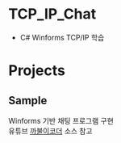 # TCP_IP_Chat
- C# Winforms TCP/IP 학습  
  
# Projects
## Sample
Winforms 기반 채팅 프로그램 구현  
유튜브 [까불이코더](https://www.youtube.com/watch?v=mAyMrqZeH80&list=PLlrfTSXS0LLL8dHVmURJiaf1ggZSFZV6u) 소스 참고  